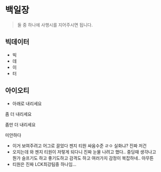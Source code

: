 # 백일장

> 둘 중 하나에 사행시를 지어주시면 됩니다.

## 빅데이터

* 빅
* 데
* 이
* 터

## 아이오티

* 아래로 내리세요



>

>

>

>

>

>

>



좀 더 내리세요









좀만 더 내리세요



























미안하다

* 이거 보여주려고 어그로 끌었다 젠지 티원 싸움수준 ㄹㅇ 실화냐?  진짜 저건
* 오지는데 와 젠지 티원이 저렇게 되다니 진짜 눈물 나려고 했다.. 중딩때 생각나고 뭔가 슬프기도 하고 좋기도하고 감격도 하고 여러가지 감정이 복잡하네.. 아무튼 
* 티원은 진짜 LCK최강팀중 하나임...